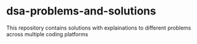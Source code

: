 # dsa-problems-and-solutions
This repository contains solutions with explainations to different problems across multiple coding platforms
